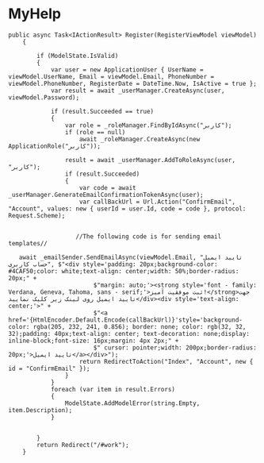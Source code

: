 # MyHelp
    public async Task<IActionResult> Register(RegisterViewModel viewModel)
        {

            if (ModelState.IsValid)
            {
                var user = new ApplicationUser { UserName = viewModel.UserName, Email = viewModel.Email, PhoneNumber = viewModel.PhoneNumber, RegisterDate = DateTime.Now, IsActive = true };
                var result = await _userManager.CreateAsync(user, viewModel.Password);

                if (result.Succeeded == true)
                {
                    var role = _roleManager.FindByIdAsync("کاربر");
                    if (role == null)
                        await _roleManager.CreateAsync(new ApplicationRole("کاربر"));

                    result = await _userManager.AddToRoleAsync(user, "کاربر");
                    if (result.Succeeded)
                    {
                        var code = await _userManager.GenerateEmailConfirmationTokenAsync(user);
                        var callBackUrl = Url.Action("ConfirmEmail", "Account", values: new { userId = user.Id, code = code }, protocol: Request.Scheme);
                        
                        
                       //The following code is for sending email templates//
                       
       await _emailSender.SendEmailAsync(viewModel.Email, "تایید ایمیل حساب کاربری", $"<div style='padding: 20px;background-color: #4CAF50;color: white;text-align: center;width: 50%;border-radius: 20px;" +
                            $"margin: auto;'><strong style='font - family: Verdana, Geneva, Tahoma, sans - serif;'>ثبت موفقیت آمیز!</strong>جهت تایید ایمیل روی لینک زیر کلیک نمایید</div><div style='text-align: center;'>" +
                            $"<a href='{HtmlEncoder.Default.Encode(callBackUrl)}'style='background-color: rgba(205, 232, 241, 0.856); border: none; color: rgb(32, 32, 32);padding: 40px;text-align: center; text-decoration: none;display: inline-block;font-size: 16px;margin: 4px 2px;" +
                            $" cursor: pointer;width: 200px;border-radius: 20px;'>تایید ایمیل</a></div>");
                        return RedirectToAction("Index", "Account", new { id = "ConfirmEmail" });
                    }
                }
                foreach (var item in result.Errors)
                {
                    ModelState.AddModelError(string.Empty, item.Description);
                }


            }
            return Redirect("/#work");
        }
